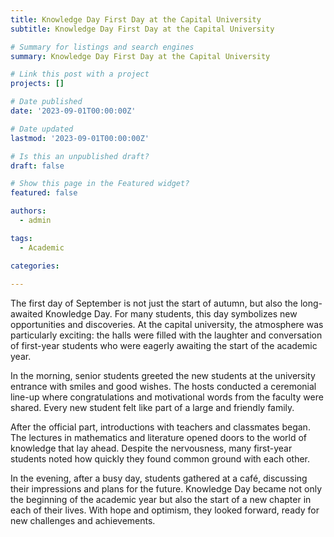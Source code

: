 ```yaml
---
title: Knowledge Day First Day at the Capital University
subtitle: Knowledge Day First Day at the Capital University

# Summary for listings and search engines
summary: Knowledge Day First Day at the Capital University

# Link this post with a project
projects: []

# Date published
date: '2023-09-01T00:00:00Z'

# Date updated
lastmod: '2023-09-01T00:00:00Z'

# Is this an unpublished draft?
draft: false

# Show this page in the Featured widget?
featured: false

authors:
  - admin

tags:
  - Academic

categories:
  
---
```


The first day of September is not just the start of autumn, but also the long-awaited Knowledge Day. For many students, this day symbolizes new opportunities and discoveries. At the capital university, the atmosphere was particularly exciting: the halls were filled with the laughter and conversation of first-year students who were eagerly awaiting the start of the academic year.

In the morning, senior students greeted the new students at the university entrance with smiles and good wishes. The hosts conducted a ceremonial line-up where congratulations and motivational words from the faculty were shared. Every new student felt like part of a large and friendly family.

After the official part, introductions with teachers and classmates began. The lectures in mathematics and literature opened doors to the world of knowledge that lay ahead. Despite the nervousness, many first-year students noted how quickly they found common ground with each other.

In the evening, after a busy day, students gathered at a café, discussing their impressions and plans for the future. Knowledge Day became not only the beginning of the academic year but also the start of a new chapter in each of their lives. With hope and optimism, they looked forward, ready for new challenges and achievements.


